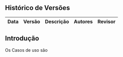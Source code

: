## Histórico de Versões

| Data | Versão | Descrição | Autores | Revisor |
| ---- | ------ | --------- | ------- | ------- |

## Introdução

<p align="justify">Os Casos de uso são </p>
